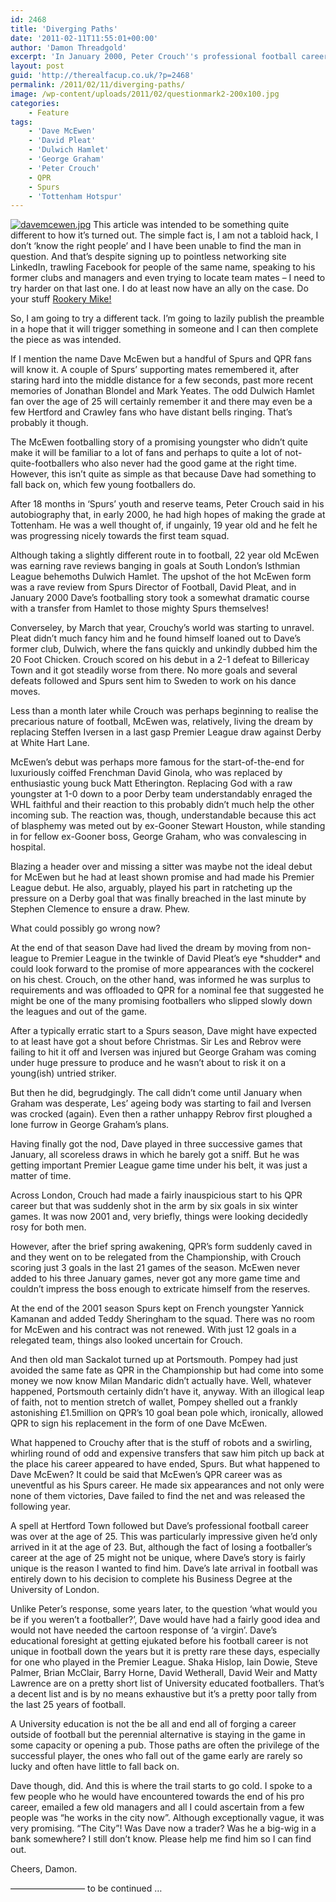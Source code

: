 ```yaml
---
id: 2468
title: 'Diverging Paths'
date: '2011-02-11T11:55:01+00:00'
author: 'Damon Threadgold'
excerpt: 'In January 2000, Peter Crouch''s professional football career was nose-diving into oblivion. Going in the opposite direction from Dulwich Hamlet to Spurs was promising non-league hotshot Dave McEwen. What happened next?'
layout: post
guid: 'http://therealfacup.co.uk/?p=2468'
permalink: /2011/02/11/diverging-paths/
image: /wp-content/uploads/2011/02/questionmark2-200x100.jpg
categories:
    - Feature
tags:
    - 'Dave McEwen'
    - 'David Pleat'
    - 'Dulwich Hamlet'
    - 'George Graham'
    - 'Peter Crouch'
    - QPR
    - Spurs
    - 'Tottenham Hotspur'
---
```


[![davemcewen.jpg](http://lh6.ggpht.com/_3L4_Y2OBz2M/TWwBEbYkYOI/AAAAAAAADko/qDBUiJFMV0E/s320/davemcewen.jpg)](http://lh6.ggpht.com/_3L4_Y2OBz2M/TWwBEbYkYOI/AAAAAAAADko/qDBUiJFMV0E/w800/davemcewen.jpg) This article was intended to be something quite different to how it’s turned out. The simple fact is, I am not a tabloid hack, I don’t ‘know the right people’ and I have been unable to find the man in question. And that’s despite signing up to pointless networking site LinkedIn, trawling Facebook for people of the same name, speaking to his former clubs and managers and even trying to locate team mates – I need to try harder on that last one. I do at least now have an ally on the case. Do your stuff [Rookery Mike!](http://twitter.com/#!/rookerymike)

So, I am going to try a different tack. I’m going to lazily publish the preamble in a hope that it will trigger something in someone and I can then complete the piece as was intended.

If I mention the name Dave McEwen but a handful of Spurs and QPR fans will know it. A couple of Spurs’ supporting mates remembered it, after staring hard into the middle distance for a few seconds, past more recent memories of Jonathan Blondel and Mark Yeates. The odd Dulwich Hamlet fan over the age of 25 will certainly remember it and there may even be a few Hertford and Crawley fans who have distant bells ringing. That’s probably it though.

The McEwen footballing story of a promising youngster who didn’t quite make it will be familiar to a lot of fans and perhaps to quite a lot of not-quite-footballers who also never had the good game at the right time. However, this isn’t quite as simple as that because Dave had something to fall back on, which few young footballers do.

After 18 months in ‘Spurs’ youth and reserve teams, Peter Crouch said in his autobiography that, in early 2000, he had high hopes of making the grade at Tottenham. He was a well thought of, if ungainly, 19 year old and he felt he was progressing nicely towards the first team squad.

Although taking a slightly different route in to football, 22 year old McEwen was earning rave reviews banging in goals at South London’s Isthmian League behemoths Dulwich Hamlet. The upshot of the hot McEwen form was a rave review from Spurs Director of Football, David Pleat, and in January 2000 Dave’s footballing story took a somewhat dramatic course with a transfer from Hamlet to those mighty Spurs themselves!

Converseley, by March that year, Crouchy’s world was starting to unravel. Pleat didn’t much fancy him and he found himself loaned out to Dave’s former club, Dulwich, where the fans quickly and unkindly dubbed him the 20 Foot Chicken. Crouch scored on his debut in a 2-1 defeat to Billericay Town and it got steadily worse from there. No more goals and several defeats followed and Spurs sent him to Sweden to work on his dance moves.

Less than a month later while Crouch was perhaps beginning to realise the precarious nature of football, McEwen was, relatively, living the dream by replacing Steffen Iversen in a last gasp Premier League draw against Derby at White Hart Lane.

McEwen’s debut was perhaps more famous for the start-of-the-end for luxuriously coiffed Frenchman David Ginola, who was replaced by enthusiastic young buck Matt Etherington. Replacing God with a raw youngster at 1-0 down to a poor Derby team understandably enraged the WHL faithful and their reaction to this probably didn’t much help the other incoming sub. The reaction was, though, understandable because this act of blasphemy was meted out by ex-Gooner Stewart Houston, while standing in for fellow ex-Gooner boss, George Graham, who was convalescing in hospital.

Blazing a header over and missing a sitter was maybe not the ideal debut for McEwen but he had at least shown promise and had made his Premier League debut. He also, arguably, played his part in ratcheting up the pressure on a Derby goal that was finally breached in the last minute by Stephen Clemence to ensure a draw. Phew.

What could possibly go wrong now?

At the end of that season Dave had lived the dream by moving from non-league to Premier League in the twinkle of David Pleat’s eye \*shudder\* and could look forward to the promise of more appearances with the cockerel on his chest. Crouch, on the other hand, was informed he was surplus to requirements and was offloaded to QPR for a nominal fee that suggested he might be one of the many promising footballers who slipped slowly down the leagues and out of the game.

After a typically erratic start to a Spurs season, Dave might have expected to at least have got a shout before Christmas. Sir Les and Rebrov were failing to hit it off and Iversen was injured but George Graham was coming under huge pressure to produce and he wasn’t about to risk it on a young(ish) untried striker.

But then he did, begrudgingly. The call didn’t come until January when Graham was desperate, Les’ ageing body was starting to fail and Iversen was crocked (again). Even then a rather unhappy Rebrov first ploughed a lone furrow in George Graham’s plans.

Having finally got the nod, Dave played in three successive games that January, all scoreless draws in which he barely got a sniff. But he was getting important Premier League game time under his belt, it was just a matter of time.

Across London, Crouch had made a fairly inauspicious start to his QPR career but that was suddenly shot in the arm by six goals in six winter games. It was now 2001 and, very briefly, things were looking decidedly rosy for both men.

However, after the brief spring awakening, QPR’s form suddenly caved in and they went on to be relegated from the Championship, with Crouch scoring just 3 goals in the last 21 games of the season. McEwen never added to his three January games, never got any more game time and couldn’t impress the boss enough to extricate himself from the reserves.

At the end of the 2001 season Spurs kept on French youngster Yannick Kamanan and added Teddy Sheringham to the squad. There was no room for McEwen and his contract was not renewed. With just 12 goals in a relegated team, things also looked uncertain for Crouch.

And then old man Sackalot turned up at Portsmouth. Pompey had just avoided the same fate as QPR in the Championship but had come into some money we now know Milan Mandaric didn’t actually have. Well, whatever happened, Portsmouth certainly didn’t have it, anyway. With an illogical leap of faith, not to mention stretch of wallet, Pompey shelled out a frankly astonishing £1.5million on QPR’s 10 goal bean pole which, ironically, allowed QPR to sign his replacement in the form of one Dave McEwen.

What happened to Crouchy after that is the stuff of robots and a swirling, whirling round of odd and expensive transfers that saw him pitch up back at the place his career appeared to have ended, Spurs. But what happened to Dave McEwen? It could be said that McEwen’s QPR career was as uneventful as his Spurs career. He made six appearances and not only were none of them victories, Dave failed to find the net and was released the following year.

A spell at Hertford Town followed but Dave’s professional football career was over at the age of 25. This was particularly impressive given he’d only arrived in it at the age of 23. But, although the fact of losing a footballer’s career at the age of 25 might not be unique, where Dave’s story is fairly unique is the reason I wanted to find him. Dave’s late arrival in football was entirely down to his decision to complete his Business Degree at the University of London.

Unlike Peter’s response, some years later, to the question ‘what would you be if you weren’t a footballer?’, Dave would have had a fairly good idea and would not have needed the cartoon response of ‘a virgin’. Dave’s educational foresight at getting ejukated before his football career is not unique in football down the years but it is pretty rare these days, especially for one who played in the Premier League. Shaka Hislop, Iain Dowie, Steve Palmer, Brian McClair, Barry Horne, David Wetherall, David Weir and Matty Lawrence are on a pretty short list of University educated footballers. That’s a decent list and is by no means exhaustive but it’s a pretty poor tally from the last 25 years of football.

A University education is not the be all and end all of forging a career outside of football but the perennial alternative is staying in the game in some capacity or opening a pub. Those paths are often the privilege of the successful player, the ones who fall out of the game early are rarely so lucky and often have little to fall back on.

Dave though, did. And this is where the trail starts to go cold. I spoke to a few people who he would have encountered towards the end of his pro career, emailed a few old managers and all I could ascertain from a few people was “he works in the city now”. Although exceptionally vague, it was very promising. “The City”! Was Dave now a trader? Was he a big-wig in a bank somewhere? I still don’t know. Please help me find him so I can find out.

Cheers, Damon.

————————– to be continued …